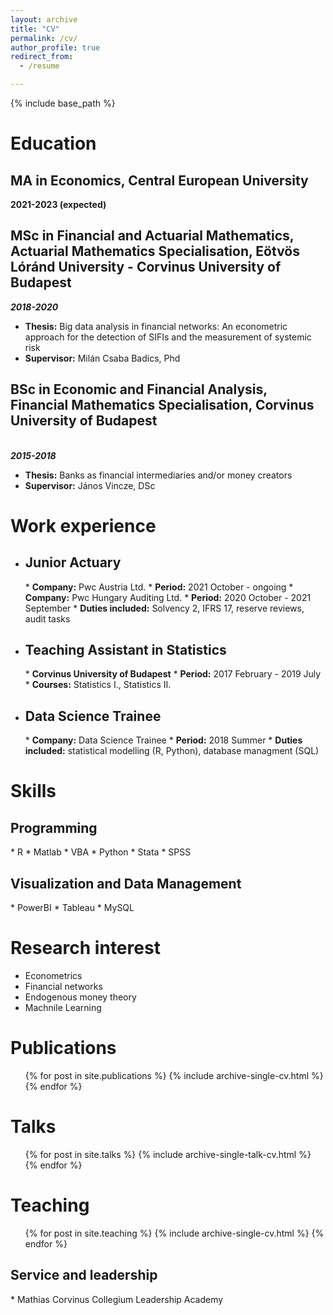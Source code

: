 ```yaml
---
layout: archive
title: "CV"
permalink: /cv/
author_profile: true
redirect_from:
  - /resume

---
```


{% include base_path %}

Education
======
<h2>MA in Economics, Central European University</h2>

<b>2021-2023 (expected)</b>

<h2>MSc in Financial and Actuarial Mathematics, Actuarial Mathematics Specialisation, Eötvös Lóránd University - Corvinus University of Budapest</h2>
<b><i>2018-2020</i></b><br>
<ul>
<li><b>Thesis:</b> Big data analysis in financial networks: An econometric approach for the detection of SIFIs and the measurement of systemic risk</li>
<li><b>Supervisor:</b> Milán Csaba Badics, Phd</li>
</ul>
<h2>BSc in Economic and Financial Analysis, Financial Mathematics Specialisation, Corvinus University of Budapest</h2><br>
<b><i>2015-2018</i></b><br>
<ul>
<li><b>Thesis:</b> Banks as financial intermediaries and/or money creators</li>
<li><b>Supervisor:</b> János Vincze, DSc</li>
</ul>


Work experience
======
* <h2>Junior Actuary</h2>
  * <b>Company:</b> Pwc Austria Ltd.
  * <b>Period:</b> 2021 October - ongoing
  * <b>Company:</b> Pwc Hungary Auditing Ltd.
  * <b>Period:</b> 2020 October - 2021 September
  * <b>Duties included:</b> Solvency 2, IFRS 17, reserve reviews, audit tasks

* <h2>Teaching Assistant in Statistics</h2>
  * <b>Corvinus University of Budapest</b>
  * <b>Period:</b> 2017 February - 2019 July
  * <b>Courses:</b> Statistics I., Statistics II.  

* <h2>Data Science Trainee</h2>
  * <b>Company:</b> Data Science Trainee
  * <b>Period:</b> 2018 Summer
  * <b>Duties included:</b> statistical modelling (R, Python), database managment (SQL)

Skills
======
<h2>Programming</h2>
* R
* Matlab
* VBA
* Python
* Stata
* SPSS

<h2>Visualization and Data Management</h2>
* PowerBI
* Tableau
* MySQL

Research interest
======
* Econometrics
* Financial networks
* Endogenous money theory
* Machnile Learning

<!--
# * Skill 2
#  * Sub-skill 2.1
#  * Sub-skill 2.2
#  * Sub-skill 2.3
#* Skill 3
-->

Publications
======
  <ul>{% for post in site.publications %}
    {% include archive-single-cv.html %}
  {% endfor %}</ul>
  
Talks
======
  <ul>{% for post in site.talks %}
    {% include archive-single-talk-cv.html %}
  {% endfor %}</ul>
  
Teaching
======
  <ul>{% for post in site.teaching %}
    {% include archive-single-cv.html %}
  {% endfor %}</ul>
  
<h2>Service and leadership</h2>
* Mathias Corvinus Collegium Leadership Academy

<!-- 
# ======
* Currently signed in to 43 different slack teams-->
